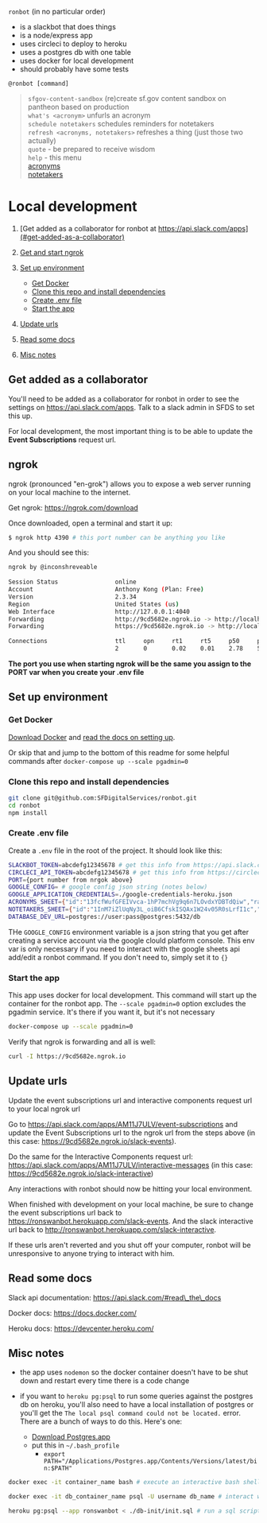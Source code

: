 `ronbot` (in no particular order)
- is a slackbot that does things
- is a node/express app
- uses circleci to deploy to heroku
- uses a postgres db with one table
- uses docker for local development
- should probably have some tests

`@ronbot [command]`

> `sfgov-content-sandbox` (re)create sf.gov content sandbox on pantheon based on production \
`what's <acronym>` unfurls an acronym \
`schedule notetakers` schedules reminders for notetakers \
`refresh <acronyms, notetakers>` refreshes a thing (just those two actually) \
`quote` - be prepared to receive wisdom \
`help` - this menu \
[acronyms](https://docs.google.com/spreadsheets/d/13fcfWufGFEIVvca-1hP7mchVg9q6n7LOvdxYDBTdQiw/edit#gid=0) \
[notetakers](https://docs.google.com/spreadsheets/d/1InM7iZlUqNy3L_oiB6CfskISQAx1W24v05R0sLrfI1c/edit#gid=979594215)

# Local development

1. [Get added as a collaborator for ronbot at https://api.slack.com/apps](#get-added-as-a-collaborator)
2. [Get and start ngrok](#ngrok)

3. [Set up environment](#set-up-environment)
    - [Get Docker](#get-docker)
    - [Clone this repo and install dependencies](#clone-this-repo-and-install-dependencies)
    - [Create .env file](#create-.env-file)
    - [Start the app](#start-the-app)
4. [Update urls](#update-urls)
5. [Read some docs](#read-some-docs)
6. [Misc notes](#misc-notes)

## Get added as a collaborator
You'll need to be added as a collaborator for ronbot in order to see the settings on https://api.slack.com/apps.  Talk to a slack admin in SFDS to set this up.

For local development, the most important thing is to be able to update the **Event Subscriptions** request url.

## ngrok
ngrok (pronounced "en-grok") allows you to expose a web server running on your local machine to the internet.

Get ngrok: https://ngrok.com/download

Once downloaded, open a terminal and start it up:

```bash
$ ngrok http 4390 # this port number can be anything you like
```

And you should see this:

```bash
ngrok by @inconshreveable                                                                                                                   (Ctrl+C to quit)
                                                                                                                                                            
Session Status                online                                                                                                                        
Account                       Anthony Kong (Plan: Free)                                                                                                     
Version                       2.3.34                                                                                                                        
Region                        United States (us)                                                                                                            
Web Interface                 http://127.0.0.1:4040                                                                                                         
Forwarding                    http://9cd5682e.ngrok.io -> http://localhost:4390                                                                             
Forwarding                    https://9cd5682e.ngrok.io -> http://localhost:4390                                                                            
                                                                                                                                                            
Connections                   ttl     opn     rt1     rt5     p50     p90                                                                                   
                              2       0       0.02    0.01    2.78    5.01        
```

**The port you use when starting ngrok will be the same you assign to the PORT var when you create your .env file**

## Set up environment

### Get Docker
[Download Docker](https://docs.docker.com/get-docker/) and [read the docs on setting up](https://docs.docker.com/get-started/).

Or skip that and jump to the bottom of this readme for some helpful commands after `docker-compose up --scale pgadmin=0`

### Clone this repo and install dependencies

```bash
git clone git@github.com:SFDigitalServices/ronbot.git
cd ronbot
npm install
```
### Create .env file
Create a `.env` file in the root of the project.  It should look like this:

```bash
SLACKBOT_TOKEN=abcdefg12345678 # get this info from https://api.slack.com/apps/AM11J7ULV/oauth
CIRCLECI_API_TOKEN=abcdefg12345678 # get this info from https://circleci.com/account/api
PORT={port number from nrgok above}
GOOGLE_CONFIG= # google config json string (notes below)
GOOGLE_APPLICATION_CREDENTIALS=./google-credentials-heroku.json
ACRONYMS_SHEET={"id":"13fcfWufGFEIVvca-1hP7mchVg9q6n7LOvdxYDBTdQiw","range":"Sheet1"}
NOTETAKERS_SHEET={"id":"1InM7iZlUqNy3L_oiB6CfskISQAx1W24v05R0sLrfI1c","range":"ronbot"}
DATABASE_DEV_URL=postgres://user:pass@postgres:5432/db
```

THe `GOOGLE_CONFIG` environment variable is a json string that you get after creating a service account via the google clould platform console.  This env var is only necessary if you need to interact with the google sheets api add/edit a ronbot command.  If you don't need to, simply set it to `{}`

### Start the app

This app uses docker for local development.  This command will start up the container for the ronbot app.  The `--scale pgadmin=0` option excludes the pgadmin service.  It's there if you want it, but it's not necessary

```bash
docker-compose up --scale pgadmin=0
```

Verify that ngrok is forwarding and all is well:
```bash
curl -I https://9cd5682e.ngrok.io
```

## Update urls

Update the event subscriptions url and interactive components request url to your local ngrok url

Go to https://api.slack.com/apps/AM11J7ULV/event-subscriptions and update the Event Subscriptions url to the ngrok url from the steps above (in this case: https://9cd5682e.ngrok.io/slack-events).

Do the same for the Interactive Components request url: https://api.slack.com/apps/AM11J7ULV/interactive-messages (in this case: https://9cd5682e.ngrok.io/slack-interactive)

Any interactions with ronbot should now be hitting your local environment.

When finished with development on your local machine, be sure to change the event subscriptions url back to https://ronswanbot.herokuapp.com/slack-events.  And the slack interactive url back to http://ronswanbot.herokuapp.com/slack-interactive.

If these urls aren't reverted and you shut off your computer, ronbot will be unresponsive to anyone trying to interact with him.

## Read some docs

Slack api documentation: https://api.slack.com/#read\_the\_docs

Docker docs: https://docs.docker.com/

Heroku docs: https://devcenter.heroku.com/

## Misc notes

- the app uses `nodemon` so the docker container doesn't have to be shut down and restart every time there is a code change

- if you want to `heroku pg:psql` to run some queries against the postgres db on heroku, you'll also need to have a local installation of postgres or you'll get the `The local psql command could not be located.` error.  There are a bunch of ways to do this.  Here's one:
  - [Download Postgres.app](https://postgresapp.com/downloads.html)
  - put this in `~/.bash_profile`
    - `export PATH="/Applications/Postgres.app/Contents/Versions/latest/bin:$PATH"`

```bash
docker exec -it container_name bash # execute an interactive bash shell in container_name
```

```bash
docker exec -it db_container_name psql -U username db_name # interact with the database db in db_container_name as username
```

```bash
heroku pg:psql --app ronswanbot < ./db-init/init.sql # run a sql script on the heroku postgres db
```